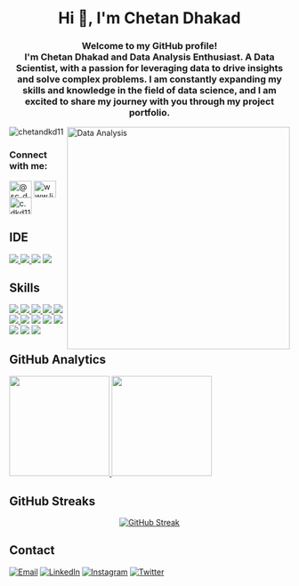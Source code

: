 <h1 align="center">Hi 👋, I'm Chetan Dhakad</h1>
<h3 align="center">Welcome to my GitHub profile! <br> I'm Chetan Dhakad and Data Analysis Enthusiast. A Data Scientist, with a passion for leveraging data to drive insights and solve complex problems. I am constantly expanding my skills and knowledge in the field of data science, and I am excited to share my journey with you through my project portfolio.</h3>

<img align="right" alt="Data Analysis" width="400" src="75ez.gif">

<p align="left"> <img src="https://komarev.com/ghpvc/?username=chetandkd11&label=Profile%20views&color=0e75b6&style=flat" alt="chetandkd11" /> </p>

<h3 align="left">Connect with me:</h3>
<p align="left">
<a href="https://twitter.com/@c_dkd11" target="blank"><img align="center" src="https://raw.githubusercontent.com/rahuldkjain/github-profile-readme-generator/master/src/images/icons/Social/twitter.svg" alt="@sc_dkd11" height="30" width="40" /></a>
<a href="https://www.linkedin.com/in/chetandhakad11" target="blank"><img align="center" src="https://raw.githubusercontent.com/rahuldkjain/github-profile-readme-generator/master/src/images/icons/Social/linked-in-alt.svg" alt="www.linkedin.com/in/chetandhakad11" height="30" width="40" /></a>
<a href="https://instagram.com/c.dkd11" target="blank"><img align="center" src="https://raw.githubusercontent.com/rahuldkjain/github-profile-readme-generator/master/src/images/icons/Social/instagram.svg" alt="c.dkd11" height="30" width="40" /></a>
</p>

## IDE
[![](https://img.shields.io/badge/Python-FFD43B?style=for-the-badge&logo=python&logoColor=blue)  ![](https://img.shields.io/badge/PyCharm-000000.svg?&style=for-the-badge&logo=PyCharm&logoColor=white) ![](https://img.shields.io/badge/VSCode-0078D4?style=for-the-badge&logo=visual%20studio%20code&logoColor=white)](https://github.com/chetandkd11) ![](https://img.shields.io/badge/Jupyter-F37626.svg?&style=for-the-badge&logo=Jupyter&logoColor=white)

## Skills
[![](https://img.shields.io/badge/Numpy-777BB4?style=for-the-badge&logo=numpy&logoColor=white) ![](https://img.shields.io/badge/Pandas-2C2D72?style=for-the-badge&logo=pandas&logoColor=white) ![](https://img.shields.io/badge/Python-FFD43B?style=for-the-badge&logo=python&logoColor=blue) ![](https://img.shields.io/badge/scikit_learn-F7931E?style=for-the-badge&logo=scikit-learn&logoColor=whit) ![](https://img.shields.io/badge/SciPy-654FF0?style=for-the-badge&logo=SciPy&logoColor=white)  ![](https://img.shields.io/badge/Jupyter-F37626.svg?&style=for-the-badge&logo=Jupyter&logoColor=white) ![](https://img.shields.io/badge/Markdown-000000?style=for-the-badge&logo=markdown&logoColor=white)](https://github.com/chetandkd11) ![](https://img.shields.io/badge/Matplotlib-2C2D72?style=for-the-badge&logo=matplotlib&logoColor=white) ![](https://img.shields.io/badge/PowerBI-F2C811?style=for-the-badge&logo=Power%20BI&logoColor=white) ![](https://img.shields.io/badge/Plotly-239120?style=for-the-badge&logo=plotly&logoColor=white) ![](https://img.shields.io/badge/Microsoft_Excel-217346?style=for-the-badge&logo=microsoft-excel&logoColor=white
) ![](https://img.shields.io/badge/Microsoft_SQL_Server-CC2927?style=for-the-badge&logo=microsoft-sql-server&logoColor=white) ![](https://img.shields.io/badge/MySQL_Server-CC2927?style=for-the-badge&logo=MYSQL-server&logoColor=white) 

## GitHub Analytics
[<img height="180em" src="https://github-readme-stats-eight-theta.vercel.app/api?username=chetandkd11&show_icons=true&theme=dark&hide_border=true&include_all_commits=true&count_private=true"/> <img height="180em" src="https://github-readme-stats-eight-theta.vercel.app/api/top-langs/?username=chetandkd11&layout=compact&langs_count=8&theme=dark&hide_border=true"/>](https://github.com/chetandkd11)

## GitHub Streaks
<div align="center">
 <a href="https://git.io/streak-stats">
    <img src="https://streak-stats.demolab.com/?user=chetandkd11&theme=dark&hide_border=true" alt="GitHub Streak" />
 </a>
</div>




## Contact
[![Email](https://img.shields.io/badge/Gmail-D14836?style=for-the-badge&logo=gmail&logoColor=white)](mailto:chetandhakad55@gmail.com) [![LinkedIn](https://img.shields.io/badge/LinkedIn-0077B5?style=for-the-badge&logo=linkedin&logoColor=white)](https://www.linkedin.com/in/chetandhakad11) [![Instagram](https://img.shields.io/badge/Instagram-E4405F?style=for-the-badge&logo=instagram&logoColor=white)](https://www.instagram.com/@c.dkd11/) [![Twitter](https://img.shields.io/badge/Twitter-1DA1F2?style=for-the-badge&logo=twitter&logoColor=white)](https://twitter.com/@c_dkd11)



<!---
chetand-IQ/chetand-IQ is a ✨ special ✨ repository because its `README.md` (this file) appears on your GitHub profile.
You can click the Preview link to take a look at your changes.
--->
